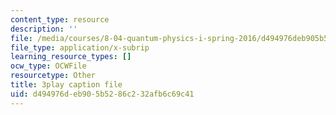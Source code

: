 ```yaml
---
content_type: resource
description: ''
file: /media/courses/8-04-quantum-physics-i-spring-2016/d494976deb905b5286c232afb6c69c41_dnuZx9fZHsU.vtt
file_type: application/x-subrip
learning_resource_types: []
ocw_type: OCWFile
resourcetype: Other
title: 3play caption file
uid: d494976d-eb90-5b52-86c2-32afb6c69c41
---
```

